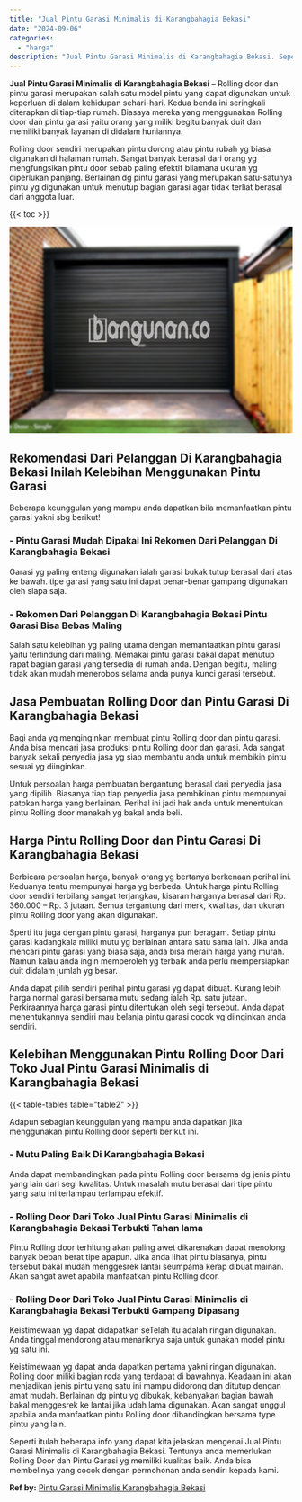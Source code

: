 ```yaml
---
title: "Jual Pintu Garasi Minimalis di Karangbahagia Bekasi"
date: "2024-09-06"
categories: 
  - "harga"
description: "Jual Pintu Garasi Minimalis di Karangbahagia Bekasi. Seperti itulah beberapa info yang dapat kita jelaskan mengenai Jual Pintu Garasi Minimalis di Karangbaha..."
---
```


**Jual Pintu Garasi Minimalis di Karangbahagia Bekasi** – Rolling door dan pintu garasi merupakan salah satu model pintu yang dapat digunakan untuk keperluan di dalam kehidupan sehari-hari. Kedua benda ini seringkali diterapkan di tiap-tiap rumah. Biasaya mereka yang menggunakan Rolling door dan pintu garasi yaitu orang yang miliki begitu banyak duit dan memiliki banyak layanan di didalam huniannya.

Rolling door sendiri merupakan pintu dorong atau pintu rubah yg biasa digunakan di halaman rumah. Sangat banyak berasal dari orang yg mengfungsikan pintu door sebab paling efektif bilamana ukuran yg diperlukan panjang. Berlainan dg pintu garasi yang merupakan satu-satunya pintu yg digunakan untuk menutup bagian garasi agar tidak terliat berasal dari anggota luar.

{{< toc >}}

![Jual Pintu Garasi Minimalis di Karangbahagia Bekasi](/images/pintu-garasi-05.png)

## Rekomendasi Dari Pelanggan Di Karangbahagia Bekasi Inilah Kelebihan Menggunakan Pintu Garasi

Beberapa keunggulan yang mampu anda dapatkan bila memanfaatkan pintu garasi yakni sbg berikut!

### \- Pintu Garasi Mudah Dipakai Ini Rekomen Dari Pelanggan Di Karangbahagia Bekasi

Garasi yg paling enteng digunakan ialah garasi bukak tutup berasal dari atas ke bawah. tipe garasi yang satu ini dapat benar-benar gampang digunakan oleh siapa saja.

### \- Rekomen Dari Pelanggan Di Karangbahagia Bekasi Pintu Garasi Bisa Bebas Maling

Salah satu kelebihan yg paling utama dengan memanfaatkan pintu garasi yaitu terlindung dari maling. Memakai pintu garasi bakal dapat menutup rapat bagian garasi yang tersedia di rumah anda. Dengan begitu, maling tidak akan mudah menerobos selama anda punya kunci garasi tersebut.

## Jasa Pembuatan Rolling Door dan Pintu Garasi Di Karangbahagia Bekasi

Bagi anda yg menginginkan membuat pintu Rolling door dan pintu garasi. Anda bisa mencari jasa produksi pintu Rolling door dan garasi. Ada sangat banyak sekali penyedia jasa yg siap membantu anda untuk membikin pintu sesuai yg diinginkan.

Untuk persoalan harga pembuatan bergantung berasal dari penyedia jasa yang dipilih. Biasanya tiap tiap penyedia jasa pembikinan pintu mempunyai patokan harga yang berlainan. Perihal ini jadi hak anda untuk menentukan pintu Rolling door manakah yg bakal anda beli.

## Harga Pintu Rolling Door dan Pintu Garasi Di Karangbahagia Bekasi

Berbicara persoalan harga, banyak orang yg bertanya berkenaan perihal ini. Keduanya tentu mempunyai harga yg berbeda. Untuk harga pintu Rolling door sendiri terbilang sangat terjangkau, kisaran harganya berasal dari Rp. 360.000 – Rp. 3 jutaan. Semua tergantung dari merk, kwalitas, dan ukuran pintu Rolling door yang akan digunakan.

Sperti itu juga dengan pintu garasi, harganya pun beragam. Setiap pintu garasi kadangkala miliki mutu yg berlainan antara satu sama lain. Jika anda mencari pintu garasi yang biasa saja, anda bisa meraih harga yang murah. Namun kalau anda ingin memperoleh yg terbaik anda perlu mempersiapkan duit didalam jumlah yg besar.

Anda dapat pilih sendiri perihal pintu garasi yg dapat dibuat. Kurang lebih harga normal garasi bersama mutu sedang ialah Rp. satu jutaan. Perkiraannya harga garasi pintu ditentukan oleh segi tersebut. Anda dapat menentukannya sendiri mau belanja pintu garasi cocok yg diinginkan anda sendiri.

## Kelebihan Menggunakan Pintu Rolling Door Dari Toko Jual Pintu Garasi Minimalis di Karangbahagia Bekasi

{{< table-tables table="table2" >}}

Adapun sebagian keunggulan yang mampu anda dapatkan jika menggunakan pintu Rolling door seperti berikut ini.

### \- Mutu Paling Baik Di Karangbahagia Bekasi

Anda dapat membandingkan pada pintu Rolling door bersama dg jenis pintu yang lain dari segi kwalitas. Untuk masalah mutu berasal dari tipe pintu yang satu ini terlampau terlampau efektif.

### \- Rolling Door Dari Toko Jual Pintu Garasi Minimalis di Karangbahagia Bekasi Terbukti Tahan lama

Pintu Rolling door terhitung akan paling awet dikarenakan dapat menolong banyak beban berat tipe apapun. Jika anda lihat pintu biasanya, pintu tersebut bakal mudah menggesrek lantai seumpama kerap dibuat mainan. Akan sangat awet apabila manfaatkan pintu Rolling door.

### \- Rolling Door Dari Toko Jual Pintu Garasi Minimalis di Karangbahagia Bekasi Terbukti Gampang Dipasang

Keistimewaan yg dapat didapatkan seTelah itu adalah ringan digunakan. Anda tinggal mendorong atau menariknya saja untuk gunakan model pintu yg satu ini.

Keistimewaan yg dapat anda dapatkan pertama yakni ringan digunakan. Rolling door miliki bagian roda yang terdapat di bawahnya. Keadaan ini akan menjadikan jenis pintu yang satu ini mampu didorong dan ditutup dengan amat mudah. Berlainan dg pintu yg dibukak, kebanyakan bagian bawah bakal menggesrek ke lantai jika udah lama digunakan. Akan sangat unggul apabila anda manfaatkan pintu Rolling door dibandingkan bersama type pintu yang lain.

Seperti itulah beberapa info yang dapat kita jelaskan mengenai Jual Pintu Garasi Minimalis di Karangbahagia Bekasi. Tentunya anda memerlukan Rolling Door dan Pintu Garasi yg memiliki kualitas baik. Anda bisa membelinya yang cocok dengan permohonan anda sendiri kepada kami.

**Ref by:** [Pintu Garasi Minimalis Karangbahagia Bekasi](https://id.wikipedia.org/wiki/Pintu)
